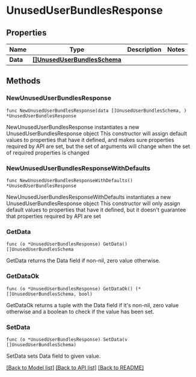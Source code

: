 # UnusedUserBundlesResponse

## Properties

Name | Type | Description | Notes
------------ | ------------- | ------------- | -------------
**Data** | [**[]UnusedUserBundlesSchema**](UnusedUserBundlesSchema.md) |  | 

## Methods

### NewUnusedUserBundlesResponse

`func NewUnusedUserBundlesResponse(data []UnusedUserBundlesSchema, ) *UnusedUserBundlesResponse`

NewUnusedUserBundlesResponse instantiates a new UnusedUserBundlesResponse object
This constructor will assign default values to properties that have it defined,
and makes sure properties required by API are set, but the set of arguments
will change when the set of required properties is changed

### NewUnusedUserBundlesResponseWithDefaults

`func NewUnusedUserBundlesResponseWithDefaults() *UnusedUserBundlesResponse`

NewUnusedUserBundlesResponseWithDefaults instantiates a new UnusedUserBundlesResponse object
This constructor will only assign default values to properties that have it defined,
but it doesn't guarantee that properties required by API are set

### GetData

`func (o *UnusedUserBundlesResponse) GetData() []UnusedUserBundlesSchema`

GetData returns the Data field if non-nil, zero value otherwise.

### GetDataOk

`func (o *UnusedUserBundlesResponse) GetDataOk() (*[]UnusedUserBundlesSchema, bool)`

GetDataOk returns a tuple with the Data field if it's non-nil, zero value otherwise
and a boolean to check if the value has been set.

### SetData

`func (o *UnusedUserBundlesResponse) SetData(v []UnusedUserBundlesSchema)`

SetData sets Data field to given value.



[[Back to Model list]](../README.md#documentation-for-models) [[Back to API list]](../README.md#documentation-for-api-endpoints) [[Back to README]](../README.md)



